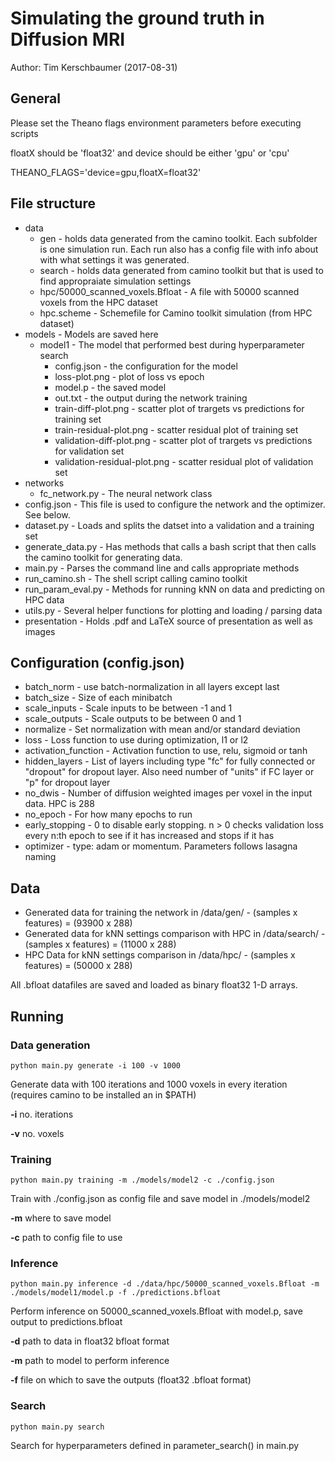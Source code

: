 # Simulating the ground truth in Diffusion MRI

Author: Tim Kerschbaumer (2017-08-31)

## General
Please set the Theano flags environment parameters before executing scripts

floatX should be 'float32' and device should be either 'gpu' or 'cpu'

THEANO_FLAGS='device=gpu,floatX=float32'

## File structure
- data
	* gen -  holds data generated from the camino toolkit. 
	Each subfolder is one simulation run. Each run also has a config file with info about with what settings it was generated.
	* search - holds data generated from camino toolkit but that is used to find appropraiate simulation settings
	* hpc/50000_scanned_voxels.Bfloat - A file with 50000 scanned voxels from the HPC dataset
	* hpc.scheme - Schemefile for Camino toolkit simulation (from HPC dataset)
- models - Models are saved here
	* model1 - The model that performed best during hyperparameter search
		* config.json - the configuration for the model
		* loss-plot.png - plot of loss vs epoch
		* model.p - the saved model
		* out.txt - the output during the network training
		* train-diff-plot.png - scatter plot of trargets vs predictions for training set
		* train-residual-plot.png - scatter residual plot of training set
		* validation-diff-plot.png - scatter plot of trargets vs predictions for validation set
		* validation-residual-plot.png - scatter residual plot of validation set
- networks
	* fc_network.py - The neural network class
- config.json - This file is used to configure the network and the optimizer. See below.
- dataset.py - Loads and splits the datset into a validation and a training set
- generate_data.py - Has methods that calls a bash script that then calls the camino toolkit for generating data. 
- main.py - Parses the command line and calls appropriate methods
- run_camino.sh - The shell script calling camino toolkit
- run_param_eval.py - Methods for running kNN on data and predicting on HPC data
- utils.py - Several helper functions for plotting and loading / parsing data
- presentation - Holds .pdf and LaTeX source of presentation as well as images


## Configuration (config.json)

- batch_norm - use batch-normalization in all layers except last
- batch_size - Size of each minibatch
- scale_inputs - Scale inputs to be between -1 and 1
- scale_outputs - Scale outputs to be between 0 and 1
- normalize - Set normalization with mean and/or standard deviation
- loss - Loss function to use during optimization, l1 or l2
- activation_function - Activation function to use, relu, sigmoid or tanh
- hidden_layers - List of layers including type "fc" for fully connected or "dropout" for dropout layer. Also need number of "units" if FC layer or "p" for dropout layer
- no_dwis - Number of diffusion weighted images per voxel in the input data. HPC is 288
- no_epoch - For how many epochs to run
- early_stopping - 0 to disable early stopping. n > 0 checks validation loss every n:th epoch to see if it has increased and stops if it has
- optimizer - type: adam or momentum. Parameters follows lasagna naming


## Data
- Generated data for training the network in /data/gen/ - (samples x features) = (93900 x 288)
- Generated data for kNN settings comparison with HPC in /data/search/ - (samples x features) = (11000 x 288)
- HPC Data for kNN settings comparison in /data/hpc/ - (samples x features) = (50000 x 288)

All .bfloat datafiles are saved and loaded as binary float32 1-D arrays.


## Running

### Data generation
`python main.py generate -i 100 -v 1000`

Generate data with 100 iterations and 1000 voxels in every iteration (requires camino to be installed an in $PATH)

**-i** no. iterations

**-v** no. voxels

### Training
`python main.py training -m ./models/model2 -c ./config.json`

Train with ./config.json as config file and save model in ./models/model2

**-m** where to save model

**-c** path to config file to use


### Inference
`python main.py inference -d ./data/hpc/50000_scanned_voxels.Bfloat -m ./models/model1/model.p -f ./predictions.bfloat`

Perform inference on 50000_scanned_voxels.Bfloat with model.p, save output to predictions.bfloat

**-d** path to data in float32 bfloat format

**-m** path to model to perform inference

**-f** file on which to save the outputs (float32 .bfloat format)

### Search
`python main.py search`

Search for hyperparameters defined in parameter_search() in main.py







